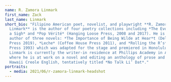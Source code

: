 ```yaml
---
name: R. Zamora Linmark
first_name: Zack
last_name: Linmark
short_bio: "Filipino American poet, novelist, and playwright **R. Zamora
  Linmark** is the author of four poetry collections including *The Evolution of
  a Sigh* and *Pop Vérité* (Hanging Loose Press, 2008 and 2017). He is also the
  author of three novels: *The Importance of Being Wilde at Hear*t (Delacorte
  Press 2019), *Leche* (Coffee House Press 2011), and *Rolling the R’s* (Kaya
  Press 1993) which was adapted for the stage and premiered in Honolulu in 2008.
  Linmark is currently the writer-in residence at Phillips Academy in Andover
  where he is at work on a novel and editing an anthology of prose and poetry in
  Hawaii Creole English, tentatively titled *No Talk Li’ Dat*."
portraits:
  - media: 2021/06/r-zamora-linmark-headshot
---
```

